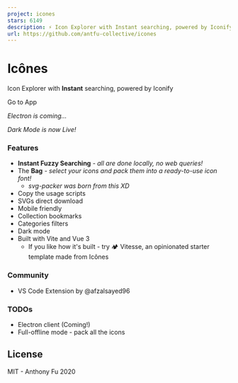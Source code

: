 ```yaml
---
project: icones
stars: 6149
description: ⚡️ Icon Explorer with Instant searching, powered by Iconify
url: https://github.com/antfu-collective/icones
---
```


Icônes
======

Icon Explorer with **Instant** searching, powered by Iconify

Go to App

_Electron is coming..._

_Dark Mode is now Live!_

### Features

-   **Instant Fuzzy Searching** _\- all are done locally, no web queries!_
-   The **Bag** _\- select your icons and pack them into a ready-to-use icon font!_
    -   _svg-packer was born from this XD_
-   Copy the usage scripts
-   SVGs direct download
-   Mobile friendly
-   Collection bookmarks
-   Categories filters
-   Dark mode
-   Built with Vite and Vue 3
    -   If you like how it's built - try 🏕 Vitesse, an opinionated starter template made from Icônes

### Community

-   VS Code Extension by @afzalsayed96

### TODOs

-   Electron client (Coming!)
-   Full-offline mode - pack all the icons

License
-------

MIT - Anthony Fu 2020
